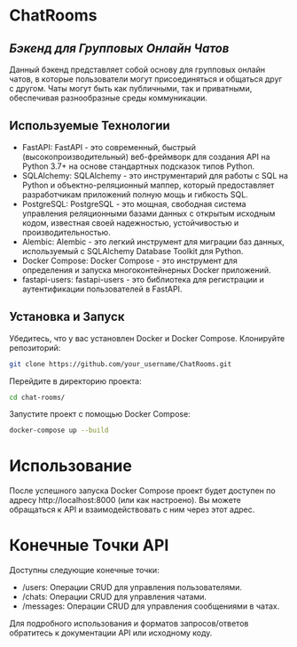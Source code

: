 # ChatRooms
## _Бэкенд для Групповых Онлайн Чатов_
Данный бэкенд представляет собой основу для групповых онлайн чатов, в которые пользователи могут присоединяться и общаться друг с другом. Чаты могут быть как публичными, так и приватными, обеспечивая разнообразные среды коммуникации.

## Используемые Технологии
- FastAPI: FastAPI - это современный, быстрый (высокопроизводительный) веб-фреймворк для создания API на Python 3.7+ на основе стандартных подсказок типов Python.
- SQLAlchemy: SQLAlchemy - это инструментарий для работы с SQL на Python и объектно-реляционный маппер, который предоставляет разработчикам приложений полную мощь и гибкость SQL.
- PostgreSQL: PostgreSQL - это мощная, свободная система управления реляционными базами данных с открытым исходным кодом, известная своей надежностью, устойчивостью и производительностью.
- Alembic: Alembic - это легкий инструмент для миграции баз данных, используемый с SQLAlchemy Database Toolkit для Python.
- Docker Compose: Docker Compose - это инструмент для определения и запуска многоконтейнерных Docker приложений.
- fastapi-users: fastapi-users - это библиотека для регистрации и аутентификации пользователей в FastAPI.

## Установка и Запуск
Убедитесь, что у вас установлен Docker и Docker Compose.
Клонируйте репозиторий:
```sh
git clone https://github.com/your_username/ChatRooms.git
```
Перейдите в директорию проекта:
```sh
cd chat-rooms/
```
Запустите проект с помощью Docker Compose:
```sh
docker-compose up --build
```

# Использование
После успешного запуска Docker Compose проект будет доступен по адресу http://localhost:8000 (или как настроено). Вы можете обращаться к API и взаимодействовать с ним через этот адрес.

# Конечные Точки API
Доступны следующие конечные точки:

- /users: Операции CRUD для управления пользователями.
- /chats: Операции CRUD для управления чатами.
- /messages: Операции CRUD для управления сообщениями в чатах.

Для подробного использования и форматов запросов/ответов обратитесь к документации API или исходному коду.

